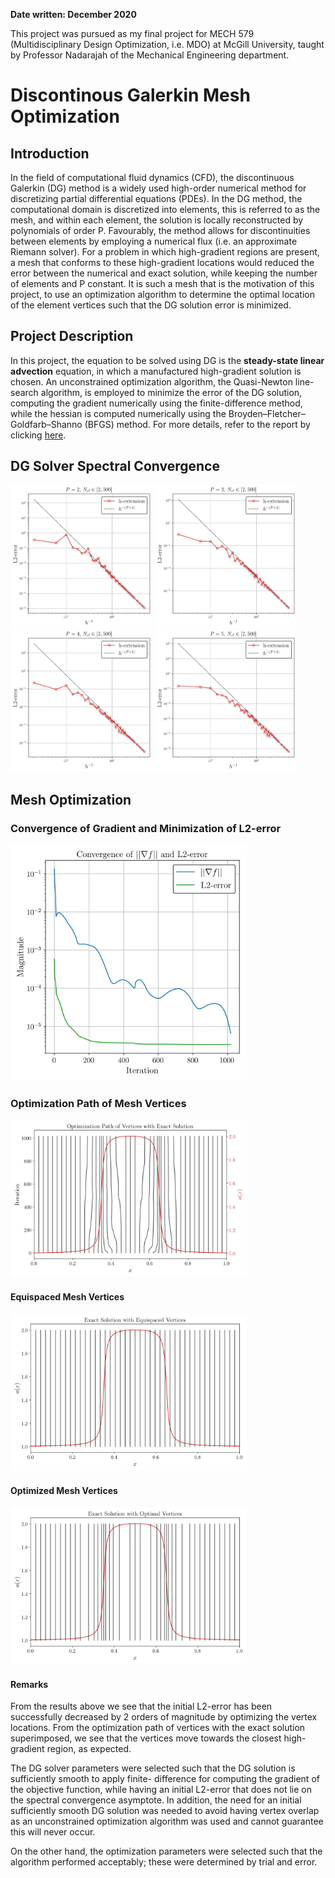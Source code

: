 **Date written: December 2020**

This project was pursued as my final project for MECH 579 (Multidisciplinary Design Optimization, i.e. MDO) at McGill University, taught by Professor Nadarajah of the Mechanical Engineering department.

# Discontinous Galerkin Mesh Optimization

## Introduction

In the field of computational fluid dynamics (CFD), the discontinuous Galerkin (DG) method is a widely used high-order numerical method for discretizing partial differential equations (PDEs). In the DG method, the computational domain is discretized into elements, this is referred to as the mesh, and within each element, the solution is locally reconstructed by polynomials of order P. Favourably, the method allows for discontinuities between elements by employing a numerical flux (i.e. an approximate Riemann solver). For a problem in which high-gradient regions are present, a mesh that conforms to these high-gradient locations would reduced the error between the numerical and exact solution, while keeping the number of elements and P constant. It is such a mesh that is the motivation of this project, to use an optimization algorithm to determine the optimal location of the element vertices such that the DG solution error is minimized.

## Project Description

In this project, the equation to be solved using DG is the **steady-state linear advection** equation, in which a manufactured high-gradient solution is chosen. An unconstrained optimization algorithm, the Quasi-Newton line-search algorithm, is employed to minimize the error of the DG solution, computing the gradient numerically using the finite-difference method, while the hessian is computed numerically using the Broyden–Fletcher–Goldfarb–Shanno (BFGS) method. For more details, refer to the report by clicking [here](https://drive.google.com/file/d/1GbJ9X1QdWYxXuT8GbWvLEF5mlCfxHY86/view?usp=sharing).

## DG Solver Spectral Convergence

<img src="https://raw.githubusercontent.com/jbrillon/DG-Mesh-Optimization/master/tests/h_convergence/Figures/h_convergence_P_2.png" width="45%"></img>
<img src="https://raw.githubusercontent.com/jbrillon/DG-Mesh-Optimization/master/tests/h_convergence/Figures/h_convergence_P_3.png" width="45%"></img>
<img src="https://raw.githubusercontent.com/jbrillon/DG-Mesh-Optimization/master/tests/h_convergence/Figures/h_convergence_P_4.png" width="45%"></img>
<img src="https://raw.githubusercontent.com/jbrillon/DG-Mesh-Optimization/master/tests/h_convergence/Figures/h_convergence_P_5.png" width="45%"></img>

## Mesh Optimization

### Convergence of Gradient and Minimization of L2-error

<img src="https://raw.githubusercontent.com/jbrillon/DG-Mesh-Optimization/master/tests/mesh_optimization/Figures/MDO/convergence.png" width="75%"></img>

### Optimization Path of Mesh Vertices

<img src="https://raw.githubusercontent.com/jbrillon/DG-Mesh-Optimization/master/tests/mesh_optimization/Figures/MDO/path_of_vertices_with_solution.png" width="75%"></img>

#### Equispaced Mesh Vertices

<img src="https://raw.githubusercontent.com/jbrillon/DG-Mesh-Optimization/master/tests/mesh_optimization/Figures/MDO/exact_sol_equispaced_vertices.png" width="75%"></img>

#### Optimized Mesh Vertices

<img src="https://raw.githubusercontent.com/jbrillon/DG-Mesh-Optimization/master/tests/mesh_optimization/Figures/MDO/exact_sol_optimal_vertices.png" width="75%"></img>

#### Remarks

From the results above we see that the initial L2-error has been successfully decreased by 2 orders of magnitude by optimizing the vertex locations. From the optimization path of vertices with the exact solution superimposed, we see that the vertices move towards the closest high-gradient region, as expected.

The DG solver parameters were selected such that the DG solution is sufficiently smooth to apply finite- difference for computing the gradient of the objective function, while having an initial L2-error that does not lie on the spectral convergence asymptote. In addition, the need for an initial sufficiently smooth DG solution was needed to avoid having vertex overlap as an unconstrained optimization algorithm was used and cannot guarantee this will never occur.

On the other hand, the optimization parameters were selected such that the algorithm performed acceptably; these were determined by trial and error.